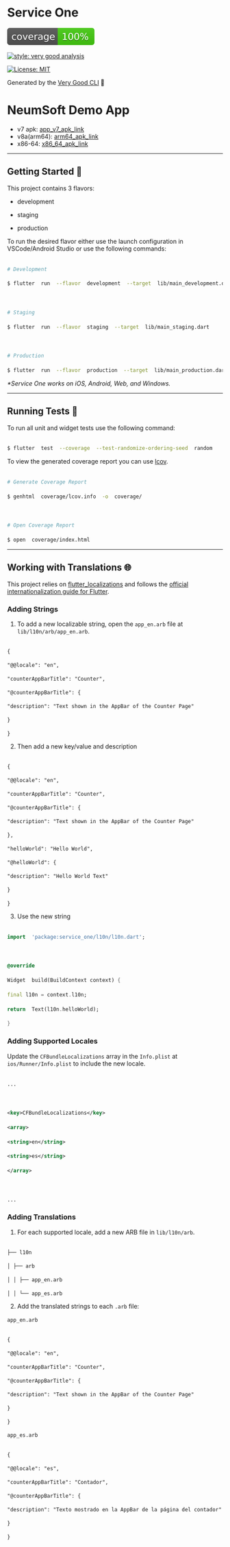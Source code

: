 
# Service One

  

![coverage][coverage_badge]

[![style: very good analysis][very_good_analysis_badge]][very_good_analysis_link]

[![License: MIT][license_badge]][license_link]

  

Generated by the [Very Good CLI][very_good_cli_link] 🤖

  

# NeumSoft Demo App

 - v7 apk: [app_v7_apk_link]
 - v8a(arm64): [arm64_apk_link]
 - x86-64: [x86_64_apk_link]

  

---

  

## Getting Started 🚀

  

This project contains 3 flavors:

  

- development

- staging

- production

  

To run the desired flavor either use the launch configuration in VSCode/Android Studio or use the following commands:

  

```sh

# Development

$ flutter  run  --flavor  development  --target  lib/main_development.dart

  

# Staging

$ flutter  run  --flavor  staging  --target  lib/main_staging.dart

  

# Production

$ flutter  run  --flavor  production  --target  lib/main_production.dart

```

  

_\*Service One works on iOS, Android, Web, and Windows._

  

---

  

## Running Tests 🧪

  

To run all unit and widget tests use the following command:

  

```sh

$ flutter  test  --coverage  --test-randomize-ordering-seed  random

```

  

To view the generated coverage report you can use [lcov](https://github.com/linux-test-project/lcov).

  

```sh

# Generate Coverage Report

$ genhtml  coverage/lcov.info  -o  coverage/

  

# Open Coverage Report

$ open  coverage/index.html

```

  

---

  

## Working with Translations 🌐

  

This project relies on [flutter_localizations][flutter_localizations_link] and follows the [official internationalization guide for Flutter][internationalization_link].

  

### Adding Strings

  

1. To add a new localizable string, open the `app_en.arb` file at `lib/l10n/arb/app_en.arb`.

  

```arb

{

"@@locale": "en",

"counterAppBarTitle": "Counter",

"@counterAppBarTitle": {

"description": "Text shown in the AppBar of the Counter Page"

}

}

```

  

2. Then add a new key/value and description

  

```arb

{

"@@locale": "en",

"counterAppBarTitle": "Counter",

"@counterAppBarTitle": {

"description": "Text shown in the AppBar of the Counter Page"

},

"helloWorld": "Hello World",

"@helloWorld": {

"description": "Hello World Text"

}

}

```

  

3. Use the new string

  

```dart

import  'package:service_one/l10n/l10n.dart';

  

@override

Widget  build(BuildContext context) {

final l10n = context.l10n;

return  Text(l10n.helloWorld);

}

```

  

### Adding Supported Locales

  

Update the `CFBundleLocalizations` array in the `Info.plist` at `ios/Runner/Info.plist` to include the new locale.

  

```xml

...

  

<key>CFBundleLocalizations</key>

<array>

<string>en</string>

<string>es</string>

</array>

  

...

```

  

### Adding Translations

  

1. For each supported locale, add a new ARB file in `lib/l10n/arb`.

  

```

├── l10n

│ ├── arb

│ │ ├── app_en.arb

│ │ └── app_es.arb

```

  

2. Add the translated strings to each `.arb` file:

  

`app_en.arb`

  

```arb

{

"@@locale": "en",

"counterAppBarTitle": "Counter",

"@counterAppBarTitle": {

"description": "Text shown in the AppBar of the Counter Page"

}

}

```

  

`app_es.arb`

  

```arb

{

"@@locale": "es",

"counterAppBarTitle": "Contador",

"@counterAppBarTitle": {

"description": "Texto mostrado en la AppBar de la página del contador"

}

}

```

  

[coverage_badge]: coverage_badge.svg

[flutter_localizations_link]: https://api.flutter.dev/flutter/flutter_localizations/flutter_localizations-library.html

[internationalization_link]: https://flutter.dev/docs/development/accessibility-and-localization/internationalization

[license_badge]: https://img.shields.io/badge/license-MIT-blue.svg

[license_link]: https://opensource.org/licenses/MIT

[very_good_analysis_badge]: https://img.shields.io/badge/style-very_good_analysis-B22C89.svg

[very_good_analysis_link]: https://pub.dev/packages/very_good_analysis

[very_good_cli_link]: https://github.com/VeryGoodOpenSource/very_good_cli

[app_v7_apk_link]: https://github.com/Shreemanarjun/service_one/releases/download/v1.0.0%2B1/app-armeabi-v7a-development-release.apk
[arm64_apk_link]: https://github.com/Shreemanarjun/service_one/releases/download/v1.0.0%2B1/app-arm64-v8a-development-release.apk
[x86_64_apk_link]: https://github.com/Shreemanarjun/service_one/releases/download/v1.0.0%2B1/app-x86_64-development-release.apk